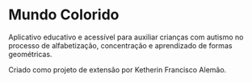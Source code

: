 # Mundo Colorido

Aplicativo educativo e acessível para auxiliar crianças com autismo no processo de alfabetização, concentração e aprendizado de formas geométricas.

Criado como projeto de extensão por Ketherin Francisco Alemão.